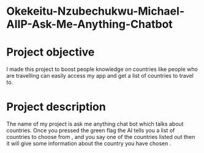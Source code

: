 # Okekeitu-Nzubechukwu-Michael-AIIP-Ask-Me-Anything-Chatbot
 
                  
# Project objective 
I  made this  project to boost people knowledge on countries like people who are travelling can easily access my app and get a list of countries to travel to. 
                

# Project description 
The name of my project is ask me anything chat bot which talks about countries. 
Once you pressed the green flag  the AI tells you  a list  of countries to choose from , and you say  one of the countries listed out then it will give some information about the country you have chosen . 



